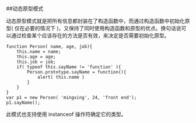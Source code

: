 ##动态原型模式

动态原型模式就是把所有信息都封装在了构造函数中，而通过构造函数中初始化原型( 仅在必要的情况下 )，又保持了同时使用构造函数和原型的优点。换句话说可以通过检查某个应该存在的方法是否有效，来决定是否需要初始化原型。

    function Person( name, age, job){
        this.name = name;
        this.age = age;
        this.job = job;
        if( typeof this.sayName != 'function' ){
            Person.prototype.sayName = function(){
                alert( this.name )
            }
        }
    }
    var p1 = new Person( 'mingxing', 24, 'front end');
    p1.sayName();
    
此模式也支持使用 instanceof 操作符确定它的类型。
